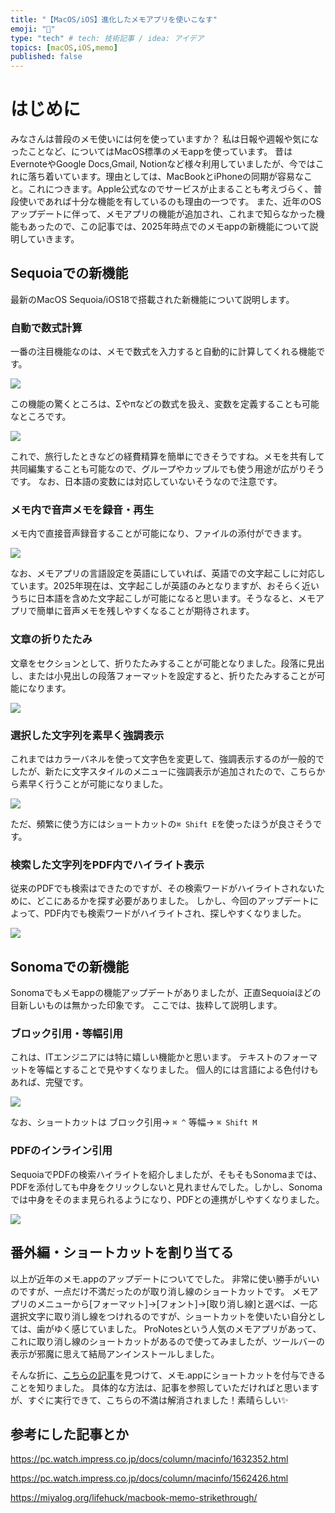 ```yaml
---
title: "【MacOS/iOS】進化したメモアプリを使いこなす"
emoji: "📝"
type: "tech" # tech: 技術記事 / idea: アイデア
topics: [macOS,iOS,memo]
published: false
---
```


# はじめに
みなさんは普段のメモ使いには何を使っていますか？
私は日報や週報や気になったことなど、についてはMacOS標準のメモappを使っています。
昔はEvernoteやGoogle Docs,Gmail, Notionなど様々利用していましたが、今ではこれに落ち着いています。理由としては、MacBookとiPhoneの同期が容易なこと。これにつきます。Apple公式なのでサービスが止まることも考えづらく、普段使いであれば十分な機能を有しているのも理由の一つです。
また、近年のOSアップデートに伴って、メモアプリの機能が追加され、これまで知らなかった機能もあったので、この記事では、2025年時点でのメモappの新機能について説明していきます。

## Sequoiaでの新機能
最新のMacOS Sequoia/iOS18で搭載された新機能について説明します。

### 自動で数式計算
一番の注目機能なのは、メモで数式を入力すると自動的に計算してくれる機能です。

![](/images/memo-app-features/a.gif)

この機能の驚くところは、Σやπなどの数式を扱え、変数を定義することも可能なところです。

![](/images/memo-app-features/b.gif)

これで、旅行したときなどの経費精算を簡単にできそうですね。メモを共有して共同編集することも可能なので、グループやカップルでも使う用途が広がりそうです。
なお、日本語の変数には対応していないそうなので注意です。

### メモ内で音声メモを録音・再生
メモ内で直接音声録音することが可能になり、ファイルの添付ができます。

![](/images/memo-app-features/c.gif)

なお、メモアプリの言語設定を英語にしていれば、英語での文字起こしに対応しています。2025年現在は、文字起こしが英語のみとなりますが、おそらく近いうちに日本語を含めた文字起こしが可能になると思います。そうなると、メモアプリで簡単に音声メモを残しやすくなることが期待されます。

### 文章の折りたたみ
文章をセクションとして、折りたたみすることが可能となりました。段落に見出し、または小見出しの段落フォーマットを設定すると、折りたたみすることが可能になります。


![](/images/memo-app-features/e.gif)

### 選択した文字列を素早く強調表示
これまではカラーバネルを使って文字色を変更して、強調表示するのが一般的でしたが、新たに文字スタイルのメニューに強調表示が追加されたので、こちらから素早く行うことが可能になりました。

![](/images/memo-app-features/f.gif)

ただ、頻繁に使う方にはショートカットの`⌘ Shift E`を使ったほうが良さそうです。

### 検索した文字列をPDF内でハイライト表示
従来のPDFでも検索はできたのですが、その検索ワードがハイライトされないために、どこにあるかを探す必要がありました。
しかし、今回のアップデートによって、PDF内でも検索ワードがハイライトされ、探しやすくなりました。

![](/images/memo-app-features/g.gif)

## Sonomaでの新機能
Sonomaでもメモappの機能アップデートがありましたが、正直Sequoiaほどの目新しいものは無かった印象です。
ここでは、抜粋して説明します。

### ブロック引用・等幅引用
これは、ITエンジニアには特に嬉しい機能かと思います。
テキストのフォーマットを等幅とすることで見やすくなりました。
個人的には言語による色付けもあれば、完璧です。

![](/images/memo-app-features/h.gif)

なお、ショートカットは
ブロック引用→ `⌘ ^`
等幅→ `⌘ Shift M`

### PDFのインライン引用
SequoiaでPDFの検索ハイライトを紹介しましたが、そもそもSonomaまでは、PDFを添付しても中身をクリックしないと見れませんでした。しかし、Sonomaでは中身をそのまま見られるようになり、PDFとの連携がしやすくなりました。

![](/images/memo-app-features/i.gif)

## 番外編・ショートカットを割り当てる
以上が近年のメモ.appのアップデートについてでした。
非常に使い勝手がいいのですが、一点だけ不満だったのが取り消し線のショートカットです。
メモアプリのメニューから[フォーマット]→[フォント]→[取り消し線]と選べば、一応選択文字に取り消し線をつけれるのですが、ショートカットを使いたい自分としては、歯がゆく感じていました。
ProNotesという人気のメモアプリがあって、これに取り消し線のショートカットがあるので使ってみましたが、ツールバーの表示が邪魔に思えて結局アンインストールしました。

そんな折に、[こちらの記事](https://miyalog.org/lifehuck/macbook-memo-strikethrough/)を見つけて、メモ.appにショートカットを付与できることを知りました。
具体的な方法は、記事を参照していただければと思いますが、すぐに実行できて、こちらの不満は解消されました！素晴らしい✨


## 参考にした記事とか
https://pc.watch.impress.co.jp/docs/column/macinfo/1632352.html

https://pc.watch.impress.co.jp/docs/column/macinfo/1562426.html

https://miyalog.org/lifehuck/macbook-memo-strikethrough/
